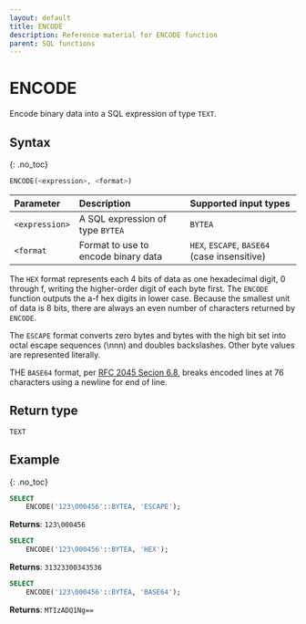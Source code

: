 ```yaml
---
layout: default
title: ENCODE
description: Reference material for ENCODE function
parent: SQL functions
---
```


# ENCODE

Encode binary data into a SQL expression of type `TEXT`.

## Syntax
{: .no_toc}

```sql
ENCODE(<expression>, <format>)
```

| Parameter | Description                         | Supported input types |
| :--------- | :----------------------------------- | :-------------------- |
| `<expression>`  | A SQL expression of type `BYTEA` | `BYTEA` |
| `<format` | Format to use to encode binary data | `HEX`, `ESCAPE`, `BASE64` (case insensitive) |  

The `HEX` format represents each 4 bits of data as one hexadecimal digit, 0 through f, writing the higher-order digit of each byte first. The `ENCODE` function outputs the a-f hex digits in lower case. Because the smallest unit of data is 8 bits, there are always an even number of characters returned by `ENCODE`. 

The `ESCAPE` format converts zero bytes and bytes with the high bit set into octal escape sequences (\nnn) and doubles backslashes. Other byte values are represented literally. 

THE `BASE64` format, per [RFC 2045 Secion 6.8](https://www.rfc-editor.org/rfc/rfc2045#section-6.8), breaks encoded lines at 76 characters using a newline for end of line. 

## Return type
`TEXT`

## Example
{: .no_toc}

```sql
SELECT
	ENCODE('123\000456'::BYTEA, 'ESCAPE');
```

**Returns**: `123\000456`

```sql
SELECT
	ENCODE('123\000456'::BYTEA, 'HEX');
```

**Returns**: `31323300343536`

```sql
SELECT
	ENCODE('123\000456'::BYTEA, 'BASE64');
```

**Returns**: `MTIzADQ1Ng==`
